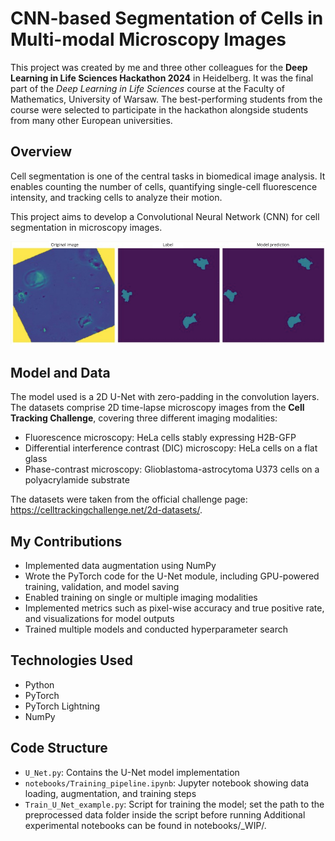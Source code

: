 # CNN-based Segmentation of Cells in Multi-modal Microscopy Images

This project was created by me and three other colleagues for the **Deep Learning in Life Sciences Hackathon 2024** in Heidelberg. It was the final part of the *Deep Learning in Life Sciences* course at the Faculty of Mathematics, University of Warsaw. The best-performing students from the course were selected to participate in the hackathon alongside students from many other European universities.

## Overview
Cell segmentation is one of the central tasks in biomedical image analysis. It enables counting the number of cells, quantifying single-cell fluorescence intensity, and tracking cells to analyze their motion.

This project aims to develop a Convolutional Neural Network (CNN) for cell segmentation in microscopy images.

![Example U-Net output](images/unet_output.png)

## Model and Data
The model used is a 2D U-Net with zero-padding in the convolution layers.  
The datasets comprise 2D time-lapse microscopy images from the **Cell Tracking Challenge**, covering three different imaging modalities:

- Fluorescence microscopy: HeLa cells stably expressing H2B-GFP
- Differential interference contrast (DIC) microscopy: HeLa cells on a flat glass
- Phase-contrast microscopy: Glioblastoma-astrocytoma U373 cells on a polyacrylamide substrate

The datasets were taken from the official challenge page: https://celltrackingchallenge.net/2d-datasets/.

## My Contributions
- Implemented data augmentation using NumPy
- Wrote the PyTorch code for the U-Net module, including GPU-powered training, validation, and model saving
- Enabled training on single or multiple imaging modalities
- Implemented metrics such as pixel-wise accuracy and true positive rate, and visualizations for model outputs
- Trained multiple models and conducted hyperparameter search

## Technologies Used
- Python
- PyTorch
- PyTorch Lightning
- NumPy

## Code Structure
- `U_Net.py`: Contains the U-Net model implementation  
- `notebooks/Training_pipeline.ipynb`: Jupyter notebook showing data loading, augmentation, and training steps  
- `Train_U_Net_example.py`: Script for training the model; set the path to the preprocessed data folder inside the script before running
Additional experimental notebooks can be found in notebooks/_WIP/.
